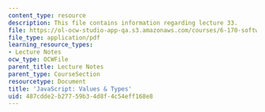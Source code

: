 ```yaml
---
content_type: resource
description: This file contains information regarding lecture 33.
file: https://ol-ocw-studio-app-qa.s3.amazonaws.com/courses/6-170-software-studio-spring-2013/487cdde2b27759b34d8f4c54eff168e8_MIT6_170S13_33-java-types.pdf
file_type: application/pdf
learning_resource_types:
- Lecture Notes
ocw_type: OCWFile
parent_title: Lecture Notes
parent_type: CourseSection
resourcetype: Document
title: 'JavaScript: Values & Types'
uid: 487cdde2-b277-59b3-4d8f-4c54eff168e8
---
```


